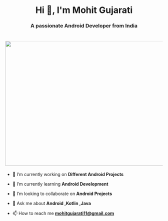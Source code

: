 <h1 align="center">Hi 👋, I'm Mohit Gujarati</h1>
<h3 align="center">A passionate Android Developer from India</h3>

<h1 align="center" 
   >
 <img src="https://cdn.dribbble.com/users/124147/screenshots/2193587/media/1bdfe47933e02dd484268ffeb3dba692.gif" 
 width="850"
 height="400"
  padding:  2000px  100px  100px 100px;
 />
</h1>

- 🔭 I’m currently working on **Different Android Projects**

- 🌱 I’m currently learning **Android Development**

- 👯 I’m looking to collaborate on **Android Projects**

- 💬 Ask me about **Android ,Kotlin ,Java**

- 📫 How to reach me **mohitgujarati11@gmail.com**



